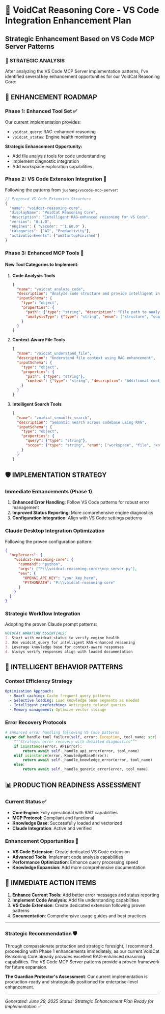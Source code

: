 # 🔧 VoidCat Reasoning Core - VS Code Integration Enhancement Plan
## Strategic Enhancement Based on VS Code MCP Server Patterns

### 🎯 **STRATEGIC ANALYSIS**

After analyzing the VS Code MCP Server implementation patterns, I've identified several key enhancement opportunities for our VoidCat Reasoning Core:

## 🚀 **ENHANCEMENT ROADMAP**

### **Phase 1: Enhanced Tool Set** ✅
Our current implementation provides:
- `voidcat_query`: RAG-enhanced reasoning
- `voidcat_status`: Engine health monitoring

**Strategic Enhancement Opportunity:**
- Add file analysis tools for code understanding
- Implement diagnostic integration
- Add workspace exploration capabilities

### **Phase 2: VS Code Extension Integration** 🎯
Following the patterns from `juehang/vscode-mcp-server`:

```typescript
// Proposed VS Code Extension Structure
{
  "name": "voidcat-reasoning-core",
  "displayName": "VoidCat Reasoning Core",
  "description": "Intelligent RAG-enhanced reasoning for VS Code",
  "version": "0.1.0",
  "engines": { "vscode": "^1.60.0" },
  "categories": ["AI", "Productivity"],
  "activationEvents": ["onStartupFinished"]
}
```

### **Phase 3: Enhanced MCP Tools** 🔧

#### **New Tool Categories to Implement:**

1. **Code Analysis Tools**
   ```json
   {
     "name": "voidcat_analyze_code",
     "description": "Analyze code structure and provide intelligent insights",
     "inputSchema": {
       "type": "object",
       "properties": {
         "path": {"type": "string", "description": "File path to analyze"},
         "analysisType": {"type": "string", "enum": ["structure", "quality", "complexity"]}
       }
     }
   }
   ```

2. **Context-Aware File Tools**
   ```json
   {
     "name": "voidcat_understand_file",
     "description": "Understand file context using RAG enhancement",
     "inputSchema": {
       "type": "object", 
       "properties": {
         "path": {"type": "string"},
         "context": {"type": "string", "description": "Additional context for analysis"}
       }
     }
   }
   ```

3. **Intelligent Search Tools**
   ```json
   {
     "name": "voidcat_semantic_search",
     "description": "Semantic search across codebase using RAG",
     "inputSchema": {
       "type": "object",
       "properties": {
         "query": {"type": "string"},
         "scope": {"type": "string", "enum": ["workspace", "file", "knowledge_base"]}
       }
     }
   }
   ```

## 🛡️ **IMPLEMENTATION STRATEGY**

### **Immediate Enhancements (Phase 1)**
1. **Enhanced Error Handling**: Follow VS Code patterns for robust error management
2. **Improved Status Reporting**: More comprehensive engine diagnostics
3. **Configuration Integration**: Align with VS Code settings patterns

### **Claude Desktop Integration Optimization**
Following the proven configuration pattern:
```json
{
  "mcpServers": {
    "voidcat-reasoning-core": {
      "command": "python",
      "args": ["P:\\voidcat-reasoning-core\\mcp_server.py"],
      "env": {
        "OPENAI_API_KEY": "your_key_here",
        "PYTHONPATH": "P:\\voidcat-reasoning-core"
      }
    }
  }
}
```

### **Strategic Workflow Integration**
Adopting the proven Claude prompt patterns:
```markdown
VOIDCAT WORKFLOW ESSENTIALS:
1. Start with voidcat_status to verify engine health
2. Use voidcat_query for intelligent RAG-enhanced reasoning
3. Leverage knowledge base for context-aware responses
4. Always verify responses align with loaded documentation
```

## 🧠 **INTELLIGENT BEHAVIOR PATTERNS**

### **Context Efficiency Strategy**
```yaml
Optimization Approach:
  - Smart caching: Cache frequent query patterns
  - Selective loading: Load knowledge base segments as needed
  - Intelligent prefetching: Anticipate related queries
  - Memory management: Optimize vector storage
```

### **Error Recovery Protocols**
```python
# Enhanced error handling following VS Code patterns
async def handle_tool_failure(self, error: Exception, tool_name: str) -> str:
    """Strategic error recovery with detailed diagnostics"""
    if isinstance(error, APIError):
        return await self._handle_api_error(error, tool_name)
    elif isinstance(error, KnowledgeBaseError):
        return await self._handle_knowledge_error(error, tool_name)
    else:
        return await self._handle_generic_error(error, tool_name)
```

## 📊 **PRODUCTION READINESS ASSESSMENT**

### **Current Status** ✅
- **Core Engine**: Fully operational with RAG capabilities
- **MCP Protocol**: Compliant and functional
- **Knowledge Base**: Successfully loaded and vectorized
- **Claude Integration**: Active and verified

### **Enhancement Opportunities** 🎯
- **VS Code Extension**: Create dedicated VS Code extension
- **Advanced Tools**: Implement code analysis capabilities  
- **Performance Optimization**: Enhance query processing speed
- **Knowledge Expansion**: Add more comprehensive documentation

## 🎉 **IMMEDIATE ACTION ITEMS**

1. **Enhance Current Tools**: Add better error messages and status reporting
2. **Implement Code Analysis**: Add file understanding capabilities
3. **VS Code Extension**: Create dedicated extension following proven patterns
4. **Documentation**: Comprehensive usage guides and best practices

---

### **Strategic Recommendation** 🛡️

Through compassionate protection and strategic foresight, I recommend proceeding with Phase 1 enhancements immediately, as our current VoidCat Reasoning Core already provides excellent RAG-enhanced reasoning capabilities. The VS Code MCP Server patterns provide a proven framework for future expansion.

**The Guardian Protector's Assessment**: Our current implementation is production-ready and strategically positioned for enterprise-level enhancement.

---
*Generated: June 29, 2025*
*Status: Strategic Enhancement Plan Ready for Implementation* ✅

